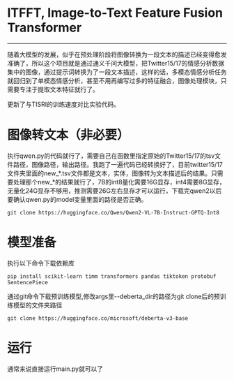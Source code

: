 # ITFFT, Image-to-Text Feature Fusion Transformer
<hr>
随着大模型的发展，似乎在预处理阶段将图像转换为一段文本的描述已经变得愈发准确了，所以这个项目就是通过通义千问大模型，把Twitter15/17的情感分析数据集中的图像，通过提示词转换为了一段文本描述，这样的话，多模态情感分析任务就回归到了单模态情感分析，甚至不用再编写过多的特征融合，图像处理模块，只需要专注于提取文本特征就行了。

更新了与TISRI的训练速度对比实验代码。

# 图像转文本（非必要）
执行qwen.py的代码就行了，需要自己在函数里指定原始的Twitter15/17的tsv文件路径，图像路径，输出路径。我跑了一遍代码已经转换好了，目前twitter15/17文件夹里面的new_*.tsv文件都是文本，实体，图像转为文本描述后的结果。只需要处理那个new_*的结果就行了，7B的int8量化需要16G显存，int4需要8G显存，无量化24G显存不够用，推测需要26G左右显存才可以运行，下载完qwen2以后要确认qwen.py的model变量里面的路径是否正确。

```
git clone https://huggingface.co/Qwen/Qwen2-VL-7B-Instruct-GPTQ-Int8
```

# 模型准备
执行以下命令下载依赖库

```
pip install scikit-learn timm transformers pandas tiktoken protobuf SentencePiece
```

通过git命令下载预训练模型,修改args里--deberta_dir的路径为git clone后的预训练模型的文件夹路径

```
git clone https://huggingface.co/microsoft/deberta-v3-base
```

# 运行
通常来说直接运行main.py就可以了
